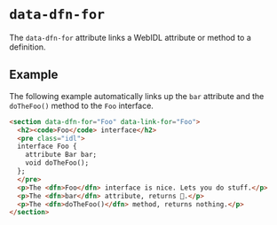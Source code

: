 # `data-dfn-for`

The `data-dfn-for` attribute links a WebIDL attribute or method to a definition.

## Example

The following example automatically links up the `bar` attribute and the `doTheFoo()` method to the `Foo` interface.

```html "example": "Using data-dfn-for for defining 'scope'."
<section data-dfn-for="Foo" data-link-for="Foo">
  <h2><code>Foo</code> interface</h2>
  <pre class="idl">
  interface Foo {
    attribute Bar bar;
    void doTheFoo();
  };
  </pre>
  <p>The <dfn>Foo</dfn> interface is nice. Lets you do stuff.</p>
  <p>The <dfn>bar</dfn> attribute, returns 🍺.</p>
  <p>The <dfn>doTheFoo()</dfn> method, returns nothing.</p>
</section>
```
